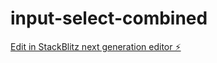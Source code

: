 # input-select-combined

[Edit in StackBlitz next generation editor ⚡️](https://stackblitz.com/~/github.com/intizarahmad/input-select-combined)